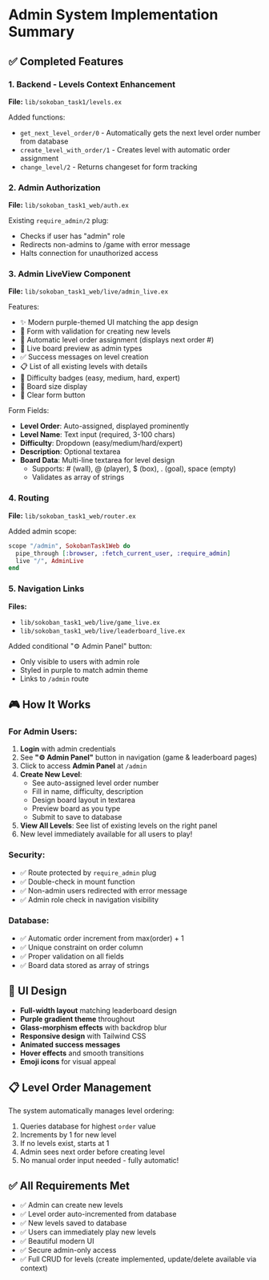 # Admin System Implementation Summary

## ✅ Completed Features

### 1. **Backend - Levels Context Enhancement**
**File:** `lib/sokoban_task1/levels.ex`

Added functions:
- `get_next_level_order/0` - Automatically gets the next level order number from database
- `create_level_with_order/1` - Creates level with automatic order assignment
- `change_level/2` - Returns changeset for form tracking

### 2. **Admin Authorization**
**File:** `lib/sokoban_task1_web/auth.ex`

Existing `require_admin/2` plug:
- Checks if user has "admin" role
- Redirects non-admins to /game with error message
- Halts connection for unauthorized access

### 3. **Admin LiveView Component**
**File:** `lib/sokoban_task1_web/live/admin_live.ex`

Features:
- ✨ Modern purple-themed UI matching the app design
- 📝 Form with validation for creating new levels
- 🔢 Automatic level order assignment (displays next order #)
- 🎨 Live board preview as admin types
- ✅ Success messages on level creation
- 📋 List of all existing levels with details
- 🎯 Difficulty badges (easy, medium, hard, expert)
- 📐 Board size display
- 🧹 Clear form button

Form Fields:
- **Level Order**: Auto-assigned, displayed prominently
- **Level Name**: Text input (required, 3-100 chars)
- **Difficulty**: Dropdown (easy/medium/hard/expert)
- **Description**: Optional textarea
- **Board Data**: Multi-line textarea for level design
  - Supports: # (wall), @ (player), $ (box), . (goal), space (empty)
  - Validates as array of strings

### 4. **Routing**
**File:** `lib/sokoban_task1_web/router.ex`

Added admin scope:
```elixir
scope "/admin", SokobanTask1Web do
  pipe_through [:browser, :fetch_current_user, :require_admin]
  live "/", AdminLive
end
```

### 5. **Navigation Links**
**Files:** 
- `lib/sokoban_task1_web/live/game_live.ex`
- `lib/sokoban_task1_web/live/leaderboard_live.ex`

Added conditional "⚙️ Admin Panel" button:
- Only visible to users with admin role
- Styled in purple to match admin theme
- Links to `/admin` route

## 🎮 How It Works

### For Admin Users:
1. **Login** with admin credentials
2. See **"⚙️ Admin Panel"** button in navigation (game & leaderboard pages)
3. Click to access **Admin Panel** at `/admin`
4. **Create New Level**:
   - See auto-assigned level order number
   - Fill in name, difficulty, description
   - Design board layout in textarea
   - Preview board as you type
   - Submit to save to database
5. **View All Levels**: See list of existing levels on the right panel
6. New level immediately available for all users to play!

### Security:
- ✅ Route protected by `require_admin` plug
- ✅ Double-check in mount function
- ✅ Non-admin users redirected with error message
- ✅ Admin role check in navigation visibility

### Database:
- ✅ Automatic order increment from max(order) + 1
- ✅ Unique constraint on order column
- ✅ Proper validation on all fields
- ✅ Board data stored as array of strings

## 🎨 UI Design
- **Full-width layout** matching leaderboard design
- **Purple gradient theme** throughout
- **Glass-morphism effects** with backdrop blur
- **Responsive design** with Tailwind CSS
- **Animated success messages**
- **Hover effects** and smooth transitions
- **Emoji icons** for visual appeal

## 📋 Level Order Management
The system automatically manages level ordering:
1. Queries database for highest `order` value
2. Increments by 1 for new level
3. If no levels exist, starts at 1
4. Admin sees next order before creating level
5. No manual order input needed - fully automatic!

## ✅ All Requirements Met
- ✅ Admin can create new levels
- ✅ Level order auto-incremented from database
- ✅ New levels saved to database
- ✅ Users can immediately play new levels
- ✅ Beautiful modern UI
- ✅ Secure admin-only access
- ✅ Full CRUD for levels (create implemented, update/delete available via context)
